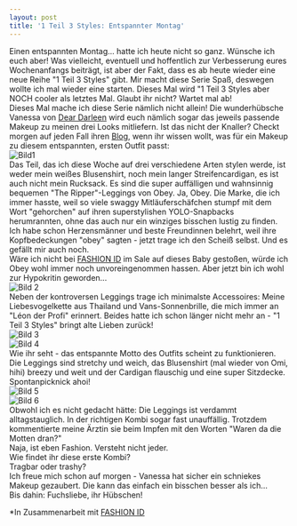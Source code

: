 ```yaml
---
layout: post
title: '1 Teil 3 Styles: Entspannter Montag'
---
```


Einen entspannten Montag... hatte ich heute nicht so ganz. Wünsche ich euch aber! 
Was vielleicht, eventuell und hoffentlich zur Verbesserung eures Wochenanfangs beiträgt, ist aber der Fakt, dass es ab heute wieder eine neue Reihe "1 Teil 3 Styles" gibt. Mir macht diese Serie Spaß, deswegen wollte ich mal wieder eine starten. Dieses Mal wird "1 Teil 3 Styles aber NOCH cooler als letztes Mal. Glaubt ihr nicht? Wartet mal ab!  
Dieses Mal mache ich diese Serie nämlich nicht allein! Die wunderhübsche Vanessa von [Dear Darleen](http://deardarleen.blogspot.de/) wird euch nämlich sogar das jeweils passende Makeup zu meinen drei Looks mitliefern. Ist das nicht der Knaller? Checkt morgen auf jeden Fall ihren [Blog](http://deardarleen.blogspot.de/), wenn ihr wissen wollt, was für ein Makeup zu diesem entspannten, ersten Outfit passt:  
![Bild1](https://farm6.staticflickr.com/5160/14017624839_665e8769bd_c.jpg)  
Das Teil, das ich diese Woche auf drei verschiedene Arten stylen werde, ist weder mein weißes Blusenshirt, noch mein langer Streifencardigan, es ist auch nicht mein Rucksack. Es sind die super auffälligen und wahnsinnig bequemen "The Ripper"-Leggings von Obey. Ja, Obey. Die Marke, die ich immer hasste, weil so viele swaggy Mitläuferschäfchen stumpf mit dem Wort "gehorchen" auf ihren superstylishen YOLO-Snapbacks herumrannten, ohne das auch nur ein winziges bisschen lustig zu finden. Ich habe schon Herzensmänner und beste Freundinnen belehrt, weil ihre Kopfbedeckungen "obey" sagten - jetzt trage ich den Scheiß selbst. Und es gefällt mir auch noch.  
Wäre ich nicht bei [FASHION ID](http://www.fashionid.de/) im Sale auf dieses Baby gestoßen, würde ich Obey wohl immer noch unvoreingenommen hassen. Aber jetzt bin ich wohl zur Hypokritin geworden...   
![Bild 2](https://farm3.staticflickr.com/2915/14017688077_622d344738_c.jpg)  
Neben der kontroversen Leggings trage ich minimalste Accessoires: Meine Liebesvogelkette aus Thailand und Vans-Sonnenbrille, die mich immer an "Léon der Profi" erinnert. Beides hatte ich schon länger nicht mehr an - "1 Teil 3 Styles" bringt alte Lieben zurück!  
![Bild 3](https://farm6.staticflickr.com/5532/14201808032_75ded78266_c.jpg)  
![Bild 4](https://farm6.staticflickr.com/5547/14201022211_8aa166ca0a_c.jpg)  
Wie ihr seht - das entspannte Motto des Outfits scheint zu funktionieren. Die Leggings sind stretchy und weich, das Blusenshirt (mal wieder von Omi, hihi) breezy und weit und der Cardigan flauschig und eine super Sitzdecke. Spontanpicknick ahoi!  
![Bild 5](https://farm3.staticflickr.com/2938/14181153526_85a369bcab_c.jpg)  
![Bild 6](https://farm6.staticflickr.com/5508/14017655350_582cd29844_c.jpg)  
Obwohl ich es nicht gedacht hätte: Die Leggings ist verdammt alltagstauglich. In der richtigen Kombi sogar fast unauffällig. Trotzdem kommentierte meine Ärztin sie beim Impfen mit den Worten "Waren da die Motten dran?"  
Naja, ist eben Fashion. Versteht nicht jeder.  
Wie findet ihr diese erste Kombi?  
Tragbar oder trashy?  
Ich freue mich schon auf morgen - Vanessa hat sicher ein schniekes Makeup gezaubert. Die kann das einfach ein bisschen besser als ich...  
Bis dahin: Fuchsliebe, ihr Hübschen!  


*In Zusammenarbeit mit [FASHION ID](http://www.fashionid.de/)